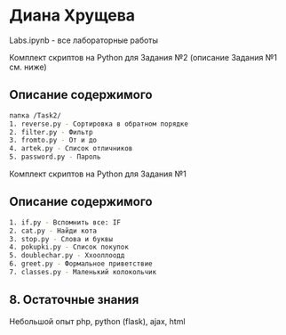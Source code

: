 # Диана Хрущева

Labs.ipynb - все лабораторные работы

Комплект скриптов на Python для Задания №2 (описание Задания №1 см. ниже)

## Описание содержимого

```bash
папка /Task2/
1. reverse.py - Сортировка в обратном порядке
2. filter.py - Фильтр
3. fromto.py - От и до
4. artek.py - Список отличников
5. password.py - Пароль
```



Комплект скриптов на Python для Задания №1

## Описание содержимого

```bash
1. if.py - Вспомнить все: IF
2. cat.py - Найди кота
3. stop.py - Слова и буквы
4. pokupki.py - Список покупок
5. doublechar.py - Ххооллоодд
6. greet.py - Формальное приветствие
7. classes.py - Маленький колокольчик
```

## 8. Остаточные знания

Небольшой опыт php, python (flask), ajax, html
